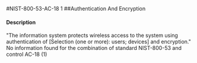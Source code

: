 #NIST-800-53-AC-18 1
##Authentication And Encryption
#### Description
"The information system protects wireless access to the system using authentication of [Selection (one or more): users; devices] and encryption."
No information found for the combination of standard NIST-800-53 and control AC-18 (1)
